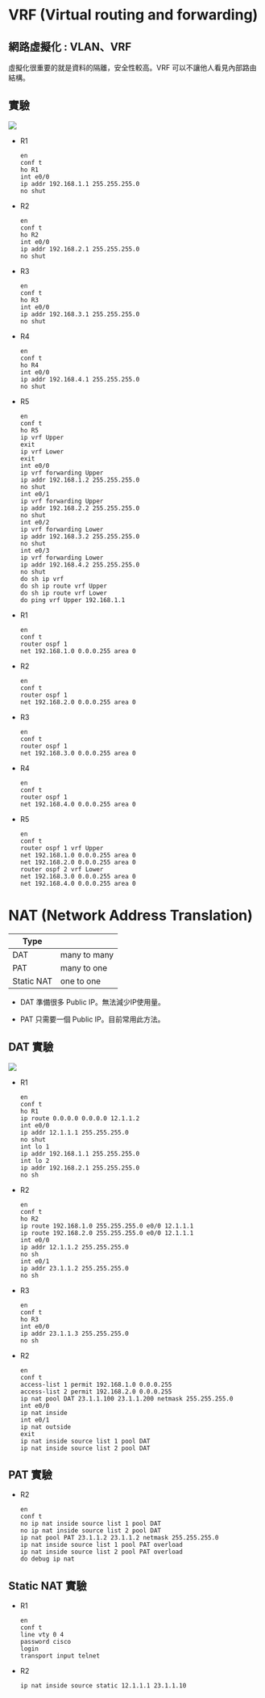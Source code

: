 # VRF (Virtual routing and forwarding)

## 網路虛擬化 : VLAN、VRF

虛擬化很重要的就是資料的隔離，安全性較高。VRF 可以不讓他人看見內部路由結構。

## 實驗

![](img/20201209/1.png)

- R1

    ```
    en
    conf t
    ho R1
    int e0/0
    ip addr 192.168.1.1 255.255.255.0
    no shut
    ```

- R2

    ```
    en
    conf t
    ho R2
    int e0/0
    ip addr 192.168.2.1 255.255.255.0
    no shut
    ```

- R3

    ```
    en
    conf t
    ho R3
    int e0/0
    ip addr 192.168.3.1 255.255.255.0
    no shut
    ```

- R4

    ```
    en
    conf t
    ho R4
    int e0/0
    ip addr 192.168.4.1 255.255.255.0
    no shut
    ```

- R5

    ```
    en
    conf t
    ho R5
    ip vrf Upper
    exit
    ip vrf Lower
    exit
    int e0/0
    ip vrf forwarding Upper
    ip addr 192.168.1.2 255.255.255.0
    no shut
    int e0/1
    ip vrf forwarding Upper
    ip addr 192.168.2.2 255.255.255.0
    no shut
    int e0/2
    ip vrf forwarding Lower
    ip addr 192.168.3.2 255.255.255.0
    no shut
    int e0/3
    ip vrf forwarding Lower
    ip addr 192.168.4.2 255.255.255.0
    no shut
    do sh ip vrf
    do sh ip route vrf Upper 
    do sh ip route vrf Lower 
    do ping vrf Upper 192.168.1.1
    ```

- R1

    ```
    en
    conf t
    router ospf 1
    net 192.168.1.0 0.0.0.255 area 0
    ```

- R2

    ```
    en
    conf t
    router ospf 1
    net 192.168.2.0 0.0.0.255 area 0
    ```

- R3

    ```
    en
    conf t
    router ospf 1
    net 192.168.3.0 0.0.0.255 area 0
    ```

- R4

    ```
    en
    conf t
    router ospf 1
    net 192.168.4.0 0.0.0.255 area 0
    ```

- R5

    ```
    en
    conf t
    router ospf 1 vrf Upper
    net 192.168.1.0 0.0.0.255 area 0
    net 192.168.2.0 0.0.0.255 area 0
    router ospf 2 vrf Lower
    net 192.168.3.0 0.0.0.255 area 0
    net 192.168.4.0 0.0.0.255 area 0
    ```

# NAT (Network Address Translation)

Type|| 
-|-
DAT|many to many
PAT|many to one
Static NAT|one to one

- DAT 準備很多 Public IP。無法減少IP使用量。

- PAT 只需要一個 Public IP。目前常用此方法。


## DAT 實驗

![](img/20201209/2.png)

- R1

    ```
    en
    conf t
    ho R1
    ip route 0.0.0.0 0.0.0.0 12.1.1.2
    int e0/0 
    ip addr 12.1.1.1 255.255.255.0
    no shut
    int lo 1
    ip addr 192.168.1.1 255.255.255.0
    int lo 2
    ip addr 192.168.2.1 255.255.255.0
    no sh
    ```

- R2

    ```
    en
    conf t
    ho R2
    ip route 192.168.1.0 255.255.255.0 e0/0 12.1.1.1
    ip route 192.168.2.0 255.255.255.0 e0/0 12.1.1.1
    int e0/0 
    ip addr 12.1.1.2 255.255.255.0
    no sh
    int e0/1
    ip addr 23.1.1.2 255.255.255.0
    no sh
    ```

- R3

    ```
    en
    conf t
    ho R3
    int e0/0 
    ip addr 23.1.1.3 255.255.255.0
    no sh
    ```

- R2

    ```
    en
    conf t
    access-list 1 permit 192.168.1.0 0.0.0.255
    access-list 2 permit 192.168.2.0 0.0.0.255
    ip nat pool DAT 23.1.1.100 23.1.1.200 netmask 255.255.255.0
    int e0/0
    ip nat inside
    int e0/1
    ip nat outside
    exit
    ip nat inside source list 1 pool DAT
    ip nat inside source list 2 pool DAT
    ```

## PAT 實驗

- R2

    ```
    en 
    conf t
    no ip nat inside source list 1 pool DAT
    no ip nat inside source list 2 pool DAT
    ip nat pool PAT 23.1.1.2 23.1.1.2 netmask 255.255.255.0
    ip nat inside source list 1 pool PAT overload
    ip nat inside source list 2 pool PAT overload
    do debug ip nat
    ```

## Static NAT 實驗

- R1

    ```
    en
    conf t
    line vty 0 4
    password cisco
    login
    transport input telnet
    ```

- R2

    ```
    ip nat inside source static 12.1.1.1 23.1.1.10
    ```